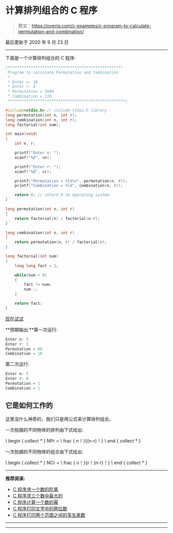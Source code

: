 # 计算排列组合的 C 程序

> 原文：<https://overiq.com/c-examples/c-program-to-calculate-permutation-and-combination/>

最后更新于 2020 年 9 月 23 日

* * *

下面是一个计算排列组合的 C 程序:

```c
/**************************************************
 Program to calculate Permutation and Combination
 * 
 * Enter n: 10
 * Enter r: 4
 * Permutation = 5040
 * Combination = 210
 ***************************************************/

#include<stdio.h> // include stdio.h library
long permutation(int n, int r);
long combination(int n, int r);
long factorial(int num);

int main(void)
{    
    int n, r;

    printf("Enter n: ");
    scanf("%d", &n);

    printf("Enter r: ");
    scanf("%d", &r);

    printf("Permutation = %ld\n", permutation(n, r));    
    printf("Combination = %ld", combination(n, r));

    return 0; // return 0 to operating system
}

long permutation(int n, int r)
{
    return factorial(n) / factorial(n-r);
}

long combination(int n, int r)
{
    return permutation(n, r) / factorial(r);
}

long factorial(int num)
{
    long long fact = 1;

    while(num > 0)
    {
        fact *= num;
        num--;
    }

    return fact;
}

```

[现在试试](https://overiq.com/c-online-compiler/LJW/)

**预期输出:**第一次运行:

```c
Enter n: 5
Enter r: 3
Permutation = 60
Combination = 10

```

第二次运行:

```c
Enter n: 5
Enter r: 0
Permutation = 1
Combination = 1

```

## 它是如何工作的

这里没什么神奇的，我们只是用公式来计算排列组合。

一次拍摄的不同物体的排列由下式给出:

\ begin { collect * }
NPr = \ frac { n！}{(n-r)！}
\ end { collect * }

一次拍摄的不同物体的组合由下式给出:

\ begin { collect * }
NCr = \ frac { n！}{r！(n-r)！}
\ end { collect * }

* * *

**推荐阅读:**

*   [C 程序求一个数的阶乘](/c-examples/c-program-to-find-the-factorial-of-a-number/)
*   [C 程序求三个数中最大的](/c-examples/c-program-to-find-the-largest-of-three-numbers/)
*   [C 程序计算一个数的幂](/c-examples/c-program-to-calculate-the-power-of-a-number/)
*   [C 程序打印文字中的两位数](/c-examples/c-program-to-print-the-two-digit-number-in-words/)
*   [C 程序打印两个范围之间的孪生素数](/c-examples/c-program-to-print-twin-prime-numbers-between-two-ranges/)

* * *

* * *